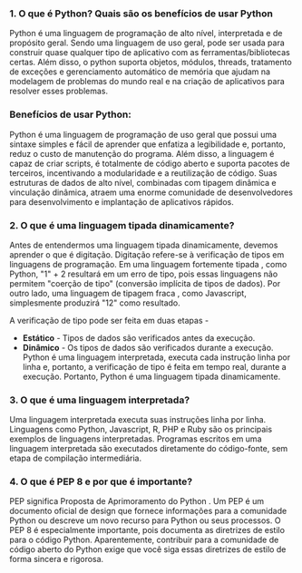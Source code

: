 ### 1. **O que é Python? Quais são os benefícios de usar Python**
Python é uma linguagem de programação de alto nível, interpretada e de propósito geral. Sendo uma linguagem de uso geral, pode ser usada para construir quase qualquer tipo de aplicativo com as ferramentas/bibliotecas certas. Além disso, o python suporta objetos, módulos, threads, tratamento de exceções e gerenciamento automático de memória que ajudam na modelagem de problemas do mundo real e na criação de aplicativos para resolver esses problemas.

### Benefícios de usar Python:

Python é uma linguagem de programação de uso geral que possui uma sintaxe simples e fácil de aprender que enfatiza a legibilidade e, portanto, reduz o custo de manutenção do programa. Além disso, a linguagem é capaz de criar scripts, é totalmente de código aberto e suporta pacotes de terceiros, incentivando a modularidade e a reutilização de código.
Suas estruturas de dados de alto nível, combinadas com tipagem dinâmica e vinculação dinâmica, atraem uma enorme comunidade de desenvolvedores para desenvolvimento e implantação de aplicativos rápidos.



### 2. **O que é uma linguagem tipada dinamicamente?**
Antes de entendermos uma linguagem tipada dinamicamente, devemos aprender o que é digitação. Digitação refere-se à verificação de tipos em linguagens de programação. Em uma linguagem fortemente tipada , como Python, "1" + 2 resultará em um erro de tipo, pois essas linguagens não permitem "coerção de tipo" (conversão implícita de tipos de dados). Por outro lado, uma linguagem de tipagem fraca , como Javascript, simplesmente produzirá "12" como resultado.

A verificação de tipo pode ser feita em duas etapas -

- **Estático** - Tipos de dados são verificados antes da execução.
- **Dinâmico** - Os tipos de dados são verificados durante a execução.
Python é uma linguagem interpretada, executa cada instrução linha por linha e, portanto, a verificação de tipo é feita em tempo real, durante a execução. Portanto, Python é uma linguagem tipada dinamicamente.

### 3. **O que é uma linguagem interpretada?**
Uma linguagem interpretada executa suas instruções linha por linha. Linguagens como Python, Javascript, R, PHP e Ruby são os principais exemplos de linguagens interpretadas. Programas escritos em uma linguagem interpretada são executados diretamente do código-fonte, sem etapa de compilação intermediária.

### 4. **O que é PEP 8 e por que é importante?**
PEP significa Proposta de Aprimoramento do Python . Um PEP é um documento oficial de design que fornece informações para a comunidade Python ou descreve um novo recurso para Python ou seus processos. O PEP 8 é especialmente importante, pois documenta as diretrizes de estilo para o código Python. Aparentemente, contribuir para a comunidade de código aberto do Python exige que você siga essas diretrizes de estilo de forma sincera e rigorosa.